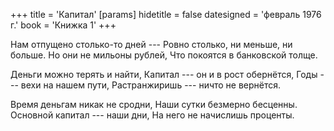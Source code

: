 +++
title = 'Капитал'
[params]
  hidetitle = false
  datesigned = 'февраль 1976 г.'
  book = 'Книжка 1'
+++
<!-- Капитал -->

Нам отпущено столько-то дней ---
Ровно столько, ни меньше, ни больше.
Но они не мильоны рублей,
Что покоятся в банковской толще.

Деньги можно терять и найти,
Капитал --- он и в рост обернётся,
Годы --- вехи на нашем пути,
Растранжиришь --- ничто не вернётся.
<!-- [* АвтВариант- Растранжиришь --- потом не вернётся.] -->

Время деньгам никак не сродни,
Наши сутки безмерно бесценны.
Основной капитал --- наши дни,
На него не начислишь проценты.

<!-- февраль 1976 г. -->
<!-- Книжка 1 -->
